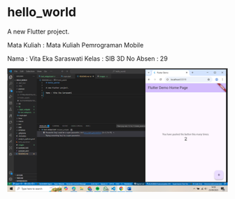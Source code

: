 # hello_world

A new Flutter project.

Mata Kuliah : Mata Kuliah Pemrograman Mobile

Nama  : Vita Eka Saraswati 
Kelas : SIB 3D
No Absen : 29


![Screenshot hello_world](images/01.png)